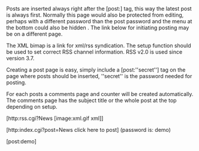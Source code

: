 Posts are inserted always right after the &#091;post:&#093; tag, this way the latest post is always first.  Normally this page would also be protected from editing, perhaps with a different password than the post password and the menu at the bottom could also be hidden .  The link below for initiating posting may be on a different page.

The XML bimap  is a link for xml/rss syndication. The setup function should be used to set correct RSS channel information. RSS v2.0 is used since version 3.7.

Creating a post page is easy, simply include a &#091;post:''secret''&#093; tag on the page where posts should be inserted, ''secret'' is the password needed for posting.

For each posts a comments page and counter will be created automatically. The comments page has the subject title or the whole post at the top depending on setup.

[http:rss.cgi?News [image:xml.gif xml]]

[http:index.cgi?post=News click here to post] (password  is: demo) 

[post:demo]


